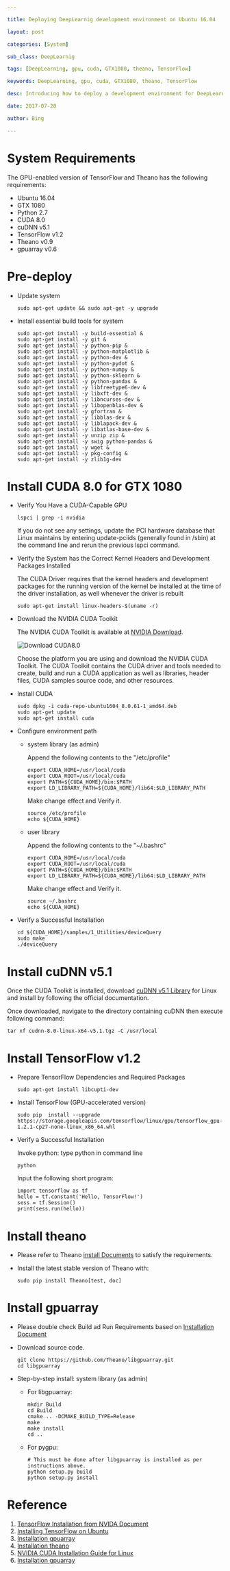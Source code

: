 ```yaml
---

title: Deploying DeepLearnig development environment on Ubuntu 16.04

layout: post

categories: [System]

sub_class: DeepLearnig

tags: [DeepLearning, gpu, cuda, GTX1080, theano, TensorFlow]

keywords: DeepLearning, gpu, cuda, GTX1080, theano, TensorFlow

desc: Introducing how to deploy a development environment for DeepLearning based on GTX 1080 and Ubuntun 16.04.

date: 2017-07-20

author: Bing

---
```


System Requirements
===================

The GPU-enabled version of TensorFlow and Theano has the following requirements:

-	Ubuntu 16.04
-	GTX 1080
-	Python 2.7
-	CUDA 8.0
-	cuDNN v5.1
-	TensorFlow v1.2
-	Theano v0.9
-	gpuarray v0.6

Pre-deploy
==========

-	Update system

	```
	sudo apt-get update && sudo apt-get -y upgrade
	```

-	Install essential build tools for system

	```
	sudo apt-get install -y build-essential &
	sudo apt-get install -y git &
	sudo apt-get install -y python-pip &
	sudo apt-get install -y python-matplotlib &
	sudo apt-get install -y python-dev &
	sudo apt-get install -y python-pydot &
	sudo apt-get install -y python-numpy &
	sudo apt-get install -y python-sklearn &
	sudo apt-get install -y python-pandas &
	sudo apt-get install -y libfreetype6-dev &
	sudo apt-get install -y libxft-dev &
	sudo apt-get install -y libncurses-dev &
	sudo apt-get install -y libopenblas-dev &
	sudo apt-get install -y gfortran &
	sudo apt-get install -y libblas-dev &
	sudo apt-get install -y liblapack-dev &
	sudo apt-get install -y libatlas-base-dev &
	sudo apt-get install -y unzip zip &
	sudo apt-get install -y swig python-pandas &
	sudo apt-get install -y wget &
	sudo apt-get install -y pkg-config &
	sudo apt-get install -y zlib1g-dev
	```

Install CUDA 8.0 for GTX 1080
=============================

-	Verify You Have a CUDA-Capable GPU

	```
	lspci | grep -i nvidia
	```

	If you do not see any settings, update the PCI hardware database that Linux maintains by entering update-pciids (generally found in /sbin) at the command line and rerun the previous lspci command.

-	Verify the System has the Correct Kernel Headers and Development Packages Installed

	The CUDA Driver requires that the kernel headers and development packages for the running version of the kernel be installed at the time of the driver installation, as well whenever the driver is rebuilt

	```
	sudo apt-get install linux-headers-$(uname -r)
	```

-	Download the NVIDIA CUDA Toolkit

	The NVIDIA CUDA Toolkit is available at [NVIDIA Download](http://developer.nvidia.com/cuda-downloads).

	![Download CUDA8.0](/static/data/blog/system/download_cuda8.0.png)

	Choose the platform you are using and download the NVIDIA CUDA Toolkit. The CUDA Toolkit contains the CUDA driver and tools needed to create, build and run a CUDA application as well as libraries, header files, CUDA samples source code, and other resources.

-	Install CUDA

	```
	sudo dpkg -i cuda-repo-ubuntu1604_8.0.61-1_amd64.deb
	sudo apt-get update
	sudo apt-get install cuda
	```

-	Configure environment path

	-	system library (as admin)

		Append the following contents to the "/etc/profile"

		```
		export CUDA_HOME=/usr/local/cuda
		export CUDA_ROOT=/usr/local/cuda
		export PATH=${CUDA_HOME}/bin:$PATH
		export LD_LIBRARY_PATH=${CUDA_HOME}/lib64:$LD_LIBRARY_PATH
		```

		Make change effect and Verify it.

		```
		source /etc/profile
		echo ${CUDA_HOME}
		```

	-	user library

		Append the following contents to the "~/.bashrc"

		```
		export CUDA_HOME=/usr/local/cuda
		export CUDA_ROOT=/usr/local/cuda
		export PATH=${CUDA_HOME}/bin:$PATH
		export LD_LIBRARY_PATH=${CUDA_HOME}/lib64:$LD_LIBRARY_PATH
		```

		Make change effect and Verify it.

		```
		source ~/.bashrc
		echo ${CUDA_HOME}
		```

-	Verify a Successful Installation

	```
	cd ${CUDA_HOME}/samples/1_Utilities/deviceQuery
	sudo make
	./deviceQuery
	```

Install cuDNN v5.1
==================

Once the CUDA Toolkit is installed, download [cuDNN v5.1 Library](https://developer.nvidia.com/rdp/cudnn-download#a-collapseTwo) for Linux and install by following the official documentation.

Once downloaded, navigate to the directory containing cuDNN then execute following command:

```
tar xf cudnn-8.0-linux-x64-v5.1.tgz -C /usr/local
```

Install TensorFlow v1.2
=======================

-	Prepare TensorFlow Dependencies and Required Packages

	```
	sudo apt-get install libcupti-dev
	```

-	Install TensorFlow (GPU-accelerated version)

	```
	sudo pip  install --upgrade https://storage.googleapis.com/tensorflow/linux/gpu/tensorflow_gpu-1.2.1-cp27-none-linux_x86_64.whl
	```

-	Verify a Successful Installation

	Invoke python: type python in command line

	```
	python
	```

	Input the following short program:

	```
	import tensorflow as tf
	hello = tf.constant('Hello, TensorFlow!')
	sess = tf.Session()
	print(sess.run(hello))
	```

Install theano
==============

-	Please refer to Theano [install Documents](http://deeplearning.net/software/theano/install_ubuntu.html) to satisfy the requirements.

-	Install the latest stable version of Theano with:

	```
	sudo pip install Theano[test, doc]
	```

Install gpuarray
================

-	Please double check Build ad Run Requirements based on [Installation Document](http://deeplearning.net/software/libgpuarray/installation.html#step-by-step-install)

-	Download source code.

	```
	git clone https://github.com/Theano/libgpuarray.git
	cd libgpuarray
	```

-	Step-by-step install: system library (as admin)

	-	For libgpuarray:

		```
		mkdir Build
		cd Build
		cmake .. -DCMAKE_BUILD_TYPE=Release
		make
		make install
		cd ..
		```

	-	For pygpu:

		```
		# This must be done after libgpuarray is installed as per instructions above.
		python setup.py build
		python setup.py install
		```

Reference
=========

1.	[ TensorFlow Installation from NVIDA Document](http://www.nvidia.com/object/gpu-accelerated-applications-tensorflow-installation.html)
2.	[Installing TensorFlow on Ubuntu](https://www.tensorflow.org/install/install_linux#the_url_of_the_tensorflow_python_package)
3.	[Installation gpuarray](http://deeplearning.net/software/libgpuarray/installation.html#step-by-step-install)
4.	[Installation theano](http://deeplearning.net/software/theano/install_ubuntu.html)
5.	[NVIDIA CUDA Installation Guide for Linux](http://docs.nvidia.com/cuda/cuda-installation-guide-linux/index.html#axzz4nOZO7Ie5)
6.	[Installation gpuarray](http://deeplearning.net/software/libgpuarray/installation.html#step-by-step-install)
